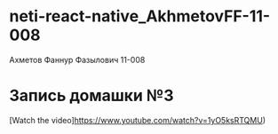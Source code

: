 # neti-react-native_AkhmetovFF-11-008
Ахметов Фаннур Фазылович 11-008

# Запись домашки №3

[Watch the video]https://www.youtube.com/watch?v=1yO5ksRTQMU)
